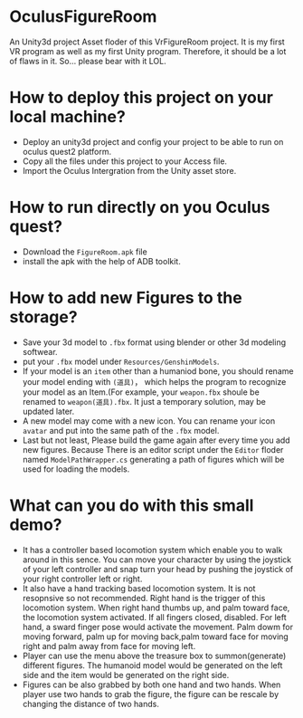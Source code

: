 # OculusFigureRoom
 An Unity3d project Asset floder of this VrFigureRoom project. It is my first VR program as well as my first Unity program. Therefore, it should be a lot of flaws in it. So... please bear with it LOL.
# How to deploy this project on your local machine?
-  Deploy an unity3d project and config your project to be able to run on oculus quest2 platform.
-  Copy all the files under this project to your Access file.
-  Import the Oculus Intergration from the Unity asset store.
# How to run directly on you Oculus quest?
-  Download the `FigureRoom.apk` file 
-  install the apk with the help of ADB toolkit.
# How to add new Figures to the storage?
- Save your 3d model to `.fbx` format using blender or other 3d modeling softwear.
- put your `.fbx` model under `Resources/GenshinModels`.
- If your model is an `item` other than a humaniod bone, you should rename your model ending with `(道具)`， which helps the program to recognize your model as an Item.(For example, your `weapon.fbx` shoule be renamed to `weapon(道具).fbx`. It just a temporary solution, may be updated later.
- A new model may come with a new icon. You can rename your icon `avatar` and put into the same path of the `.fbx` model.
- Last but not least, Please build the game again after every time you add new figures. Because There is an editor script under the `Editor` floder named `ModelPathWrapper.cs` generating a path of figures which will be used for loading the models.
# What can you do with this small demo?
- It has a controller based locomotion system which enable you to walk around in this sence. You can move your character by using the joystick of your left controller and snap turn your head by pushing the joystick of your right controller left or right.
- It also have a hand tracking based locomotion system. It is not resopnsive so not recommended. Right hand is the trigger of this locomotion system. When right hand thumbs up, and palm toward face, the locomotion system activated. If all fingers closed, disabled. For left hand, a sward finger pose would activate the movement. Palm dowm for moving forward, palm up for moving back,palm toward face for moving right and palm away from face for moving left.
- Player can use the menu above the treasure box to summon(generate) different figures. The humanoid model would be generated on the left side and the item would be generated on the right side. 
- Figures can be also grabbed by both one hand and two hands. When player use two hands to grab the figure, the figure can be rescale by changing the distance of two hands.
